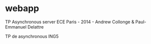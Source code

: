 webapp
======

TP Asynchronous server ECE Paris - 2014 - Andrew Collonge &amp; Paul-Emmanuel Delattre


TP de asynchronous ING5